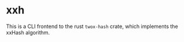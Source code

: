 # xxh

This is a CLI frontend to the rust `twox-hash` crate, which implements the xxHash algorithm.
